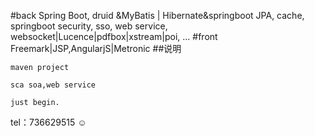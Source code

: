 #back
Spring Boot, 
druid &MyBatis | Hibernate&springboot JPA,
cache,
springboot security,
sso,
web service,
websocket|Lucence|pdfbox|xstream|poi,
...
#front
Freemark|JSP,AngularjS|Metronic
##说明
~~~~
maven project

sca soa,web service

just begin.

~~~~~~
tel：736629515 ☺


